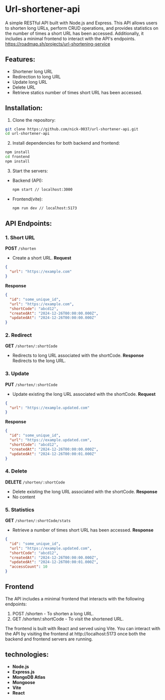 # Url-shortener-api

A simple RESTful API built with Node.js and Express. This API allows users to shorten long URLs, perform CRUD operations, and provides statistics on the number of times a short URL has been accessed. Additionally, it includes a minimal frontend to interact with the API's endpoints.
https://roadmap.sh/projects/url-shortening-service

## Features:

- Shortener long URL
- Redirection to long URL
- Update long URL 
- Delete URL
- Retrieve statics number of times short URL has been accessed.

## Installation:

1. Clone the repository:
  ```bash
  git clone https://github.com/nick-0037/url-shortener-api.git
  cd url-shortener-api
  ```

2. Install dependencies for both backend and frontend:
  ```bash
  npm install
  cd frontend
  npm install
  ```

3. Start the servers:
  - Backend (API):
    ```bash
    npm start // localhost:3000
    ```
  - Frontend(vite):
    ```bash
    npm run dev // localhost:5173
    ```

## API Endpoints:

### 1. Short URL
  **POST** `/shorten`
  - Create a short URL.
  **Request**
  ```json
  {
    "url": "https://example.com"
  }
  ```
  **Response**
  ```json
  {
    "id": "some_unique_id",
    "url": "https://example.com",
    "shortCode": "abcd12",
    "createdAt": "2024-12-26T00:00:00.000Z",
    "updatedAt": "2024-12-26T00:00:00.000Z"
  }
  ```

### 2. Redirect
  **GET** `/shorten/:shortCode`
  - Redirects to long URL associated with the shortCode.
  **Response**
  Redirects to the long URL.

### 3. Update
  **PUT** `/shorten/:shortCode`
  - Update existing the long URL associated with the shortCode.
  **Request**
  ```json
  {
    "url": "https://example.updated.com"
  }
  ```
  **Response**
  ```json
  {
    "id": "some_unique_id",
    "url": "https://example.updated.com",
    "shortCode": "abcd12",
    "createdAt": "2024-12-26T00:00:00.000Z",
    "updatedAt": "2024-12-26T00:00:01.000Z"
  }
  ```

### 4. Delete
  **DELETE** `/shorten/:shortCode`
  - Delete existing the long URL associated with the shortCode.
  **Response**
  - No content

### 5. Statistics
  **GET** `/shorten/:shortCode/stats`
  - Retrieve a number of times short URL has been accessed.
  **Response**
  ```json
  {
    "id": "some_unique_id",
    "url": "https://example.updated.com",
    "shortCode": "abcd12",
    "createdAt": "2024-12-26T00:00:00.000Z",
    "updatedAt": "2024-12-26T00:00:01.000Z",
    "accessCount": 10
  }
  ```

## Frontend

The API includes a minimal frontend that interacts with the following endpoints:
1. POST /shorten - To shorten a long URL.
2. GET /shorten/:shortCode - To visit the shortened URL.

The frontend is built with React and served using Vite. You can interact with the API by visiting the frontend at http://localhost:5173 once both the backend and frontend servers are running.

## technologies:

- **Node.js**
- **Express.js**
- **MongoDB Atlas**
- **Mongoose**
- **Vite**
- **React**
